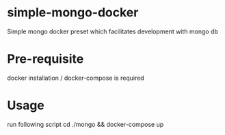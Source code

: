 # simple-mongo-docker
Simple mongo docker preset which facilitates development with mongo db

# Pre-requisite
docker installation / docker-compose is required

# Usage
run following script
cd ./mongo && docker-compose up
